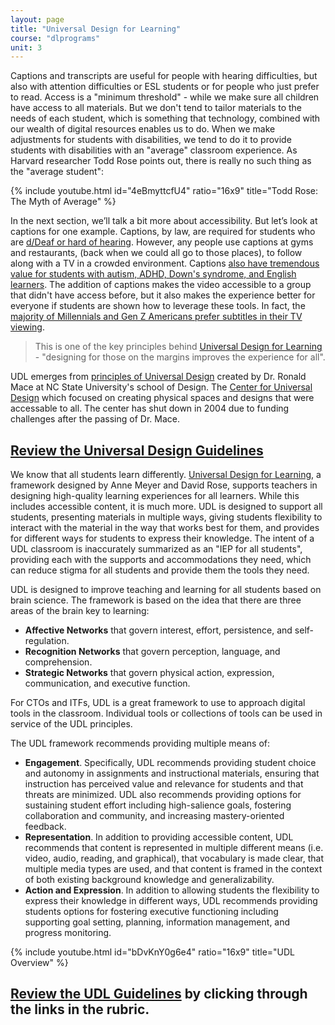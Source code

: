 ```yaml
---
layout: page
title: "Universal Design for Learning"
course: "dlprograms"
unit: 3
---
```

Captions and transcripts are useful for people with hearing difficulties, but also with attention difficulties or ESL students or for people who just prefer to read. Access is a "minimum threshold" - while we make sure all children have access to all materials. But we don't tend to tailor materials to the needs of each student, which is something that technology, combined with our wealth of digital resources enables us to do. When we make adjustments for students with disabilities, we tend to do it to provide students with disabilities with an "average" classroom experience. As Harvard researcher Todd Rose points out, there is really no such thing as the "average student":

{% include youtube.html id="4eBmyttcfU4" ratio="16x9" title="Todd Rose: The Myth of Average" %}

In the next section, we’ll talk a bit more about accessibility. But let’s look at captions for one example. Captions, by law, are required for students who are [d/Deaf or hard of hearing][1]. However, any people use captions at gyms and restaurants, (back when we could all go to those places), to follow along with a TV in a crowded environment. Captions [also have tremendous value for students with autism, ADHD, Down's syndrome, and English learners][2]. The addition of captions makes the video accessible to a group that didn't have access before, but it also makes the experience better for everyone if students are shown how to leverage these tools. In fact, the [majority of Millennials and Gen Z Americans prefer subtitles in their TV viewing](https://www.ypulse.com/article/2022/11/22/the-majority-of-young-people-are-using-subtitles-when-they-watch-tv/). 

> This is one of the key principles behind [Universal Design for Learning][3] - "designing for those on the margins improves the experience for all".

UDL emerges from [principles of Universal Design](https://design.ncsu.edu/wp-content/uploads/2022/11/principles-of-universal-design.pdf) created by Dr. Ronald Mace at NC State University's school of Design. The [Center for Universal Design](https://design.ncsu.edu/research/center-for-universal-design/)  which focused on creating physical spaces and designs that were accessable to all. The center has shut down in 2004 due to funding challenges after the passing of Dr. Mace. 

## [Review the Universal Design Guidelines](https://design.ncsu.edu/wp-content/uploads/2022/11/principles-of-universal-design.pdf)

We know that all students learn differently. [Universal Design for Learning][4], a framework designed by Anne Meyer and David Rose, supports teachers in designing high-quality learning experiences for all learners. While this includes accessible content, it is much more. UDL is designed to support all students, presenting materials in multiple ways, giving students flexibility to interact with the material in the way that works best for them, and provides for different ways for students to express their knowledge. The intent of a UDL classroom is inaccurately summarized as an "IEP for all students", providing each with the supports and accommodations they need, which can reduce stigma for all students and provide them the tools they need.

UDL is designed to improve teaching and learning for all students based on brain science. The framework is based on the idea that there are three areas of the brain key to learning:
* **Affective Networks** that govern interest, effort, persistence, and self-regulation.
* **Recognition Networks** that govern perception, language, and comprehension.
* **Strategic Networks** that govern physical action, expression, communication, and executive function.

For CTOs and ITFs, UDL is a great framework to use to approach digital tools in the classroom. Individual tools or collections of tools can be used in service of the UDL principles.

The UDL framework recommends providing multiple means of:
* **Engagement**. Specifically, UDL recommends providing student choice and autonomy in assignments and instructional materials, ensuring that instruction has perceived value and relevance for students and that threats are minimized. UDL also recommends providing options for sustaining student effort including high-salience goals, fostering collaboration and community, and increasing mastery-oriented feedback.
* **Representation**. In addition to providing accessible content, UDL recommends that content is represented in multiple different means (i.e. video, audio, reading, and graphical), that vocabulary is made clear, that multiple media types are used, and that content is framed in the context of both existing background knowledge and generalizability.
* **Action and Expression**. In addition to allowing students the flexibility to express their knowledge in different ways, UDL recommends providing students options for fostering executive functioning including supporting goal setting, planning, information management, and progress monitoring.

{% include youtube.html id="bDvKnY0g6e4" ratio="16x9" title="UDL Overview" %}

## [Review the UDL Guidelines][5] by clicking through the links in the rubric.

[1]:	https://www.connecthear.org/post/the-difference-between-d-deaf-hard-of-hearing-and-hearing-impaired
[2]:	https://www.rev.com/blog/how-captions-benefit-more-than-the-deaf-and-hard-of-hearing
[3]:	http://udlguidelines.cast.org/
[4]:	http://udlguidelines.cast.org/
[5]:	http://udlguidelines.cast.org/